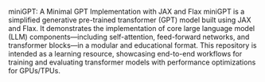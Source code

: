 miniGPT: A Minimal GPT Implementation with JAX and Flax
miniGPT is a simplified generative pre-trained transformer (GPT) model built using JAX and Flax. It demonstrates the implementation of core large language model (LLM) components—including self-attention, feed-forward networks, and transformer blocks—in a modular and educational format. This repository is intended as a learning resource, showcasing end-to-end workflows for training and evaluating transformer models with performance optimizations for GPUs/TPUs.
